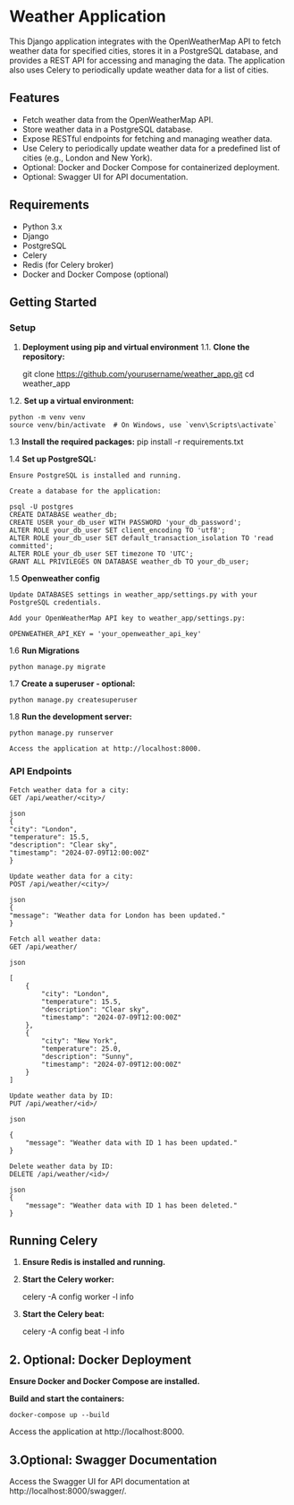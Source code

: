 # Weather Application

This Django application integrates with the OpenWeatherMap API to fetch weather data for specified cities, stores it in a PostgreSQL database, and provides a REST API for accessing and managing the data. The application also uses Celery to periodically update weather data for a list of cities.

## Features

- Fetch weather data from the OpenWeatherMap API.
- Store weather data in a PostgreSQL database.
- Expose RESTful endpoints for fetching and managing weather data.
- Use Celery to periodically update weather data for a predefined list of cities (e.g., London and New York).
- Optional: Docker and Docker Compose for containerized deployment.
- Optional: Swagger UI for API documentation.

## Requirements

- Python 3.x
- Django
- PostgreSQL
- Celery
- Redis (for Celery broker)
- Docker and Docker Compose (optional)

## Getting Started

### Setup
1. **Deployment using pip and virtual environment**
1.1. **Clone the repository:**

   git clone https://github.com/yourusername/weather_app.git
   cd weather_app

1.2. **Set up a virtual environment:**

    python -m venv venv
    source venv/bin/activate  # On Windows, use `venv\Scripts\activate`

1.3 **Install the required packages:**
    pip install -r requirements.txt

1.4 **Set up PostgreSQL:**

    Ensure PostgreSQL is installed and running.

    Create a database for the application:

    psql -U postgres
    CREATE DATABASE weather_db;
    CREATE USER your_db_user WITH PASSWORD 'your_db_password';
    ALTER ROLE your_db_user SET client_encoding TO 'utf8';
    ALTER ROLE your_db_user SET default_transaction_isolation TO 'read committed';
    ALTER ROLE your_db_user SET timezone TO 'UTC';
    GRANT ALL PRIVILEGES ON DATABASE weather_db TO your_db_user;

1.5 **Openweather config**

    Update DATABASES settings in weather_app/settings.py with your PostgreSQL credentials.

    Add your OpenWeatherMap API key to weather_app/settings.py:

    OPENWEATHER_API_KEY = 'your_openweather_api_key'

1.6 **Run Migrations**

    python manage.py migrate

1.7 **Create a superuser - optional:**

    python manage.py createsuperuser

1.8 **Run the development server:**

    python manage.py runserver

    Access the application at http://localhost:8000.

### API Endpoints

    Fetch weather data for a city:
    GET /api/weather/<city>/

    json
    {
    "city": "London",
    "temperature": 15.5,
    "description": "Clear sky",
    "timestamp": "2024-07-09T12:00:00Z"
    }

    Update weather data for a city:
    POST /api/weather/<city>/

    json
    {
    "message": "Weather data for London has been updated."
    }

    Fetch all weather data:
    GET /api/weather/

    json

    [
        {
            "city": "London",
            "temperature": 15.5,
            "description": "Clear sky",
            "timestamp": "2024-07-09T12:00:00Z"
        },
        {
            "city": "New York",
            "temperature": 25.0,
            "description": "Sunny",
            "timestamp": "2024-07-09T12:00:00Z"
        }
    ]

    Update weather data by ID:
    PUT /api/weather/<id>/

    json

    {
        "message": "Weather data with ID 1 has been updated."
    }

    Delete weather data by ID:
    DELETE /api/weather/<id>/

    json
    {
        "message": "Weather data with ID 1 has been deleted."
    }

## Running Celery

1. **Ensure Redis is installed and running.**

2. **Start the Celery worker:**

    celery -A config worker -l info
    
3. **Start the Celery beat:**

    celery -A config beat -l info

## 2. Optional: Docker Deployment

**Ensure Docker and Docker Compose are installed.**

**Build and start the containers:**

    docker-compose up --build

Access the application at http://localhost:8000.

## 3.Optional: Swagger Documentation
Access the Swagger UI for API documentation at http://localhost:8000/swagger/.









